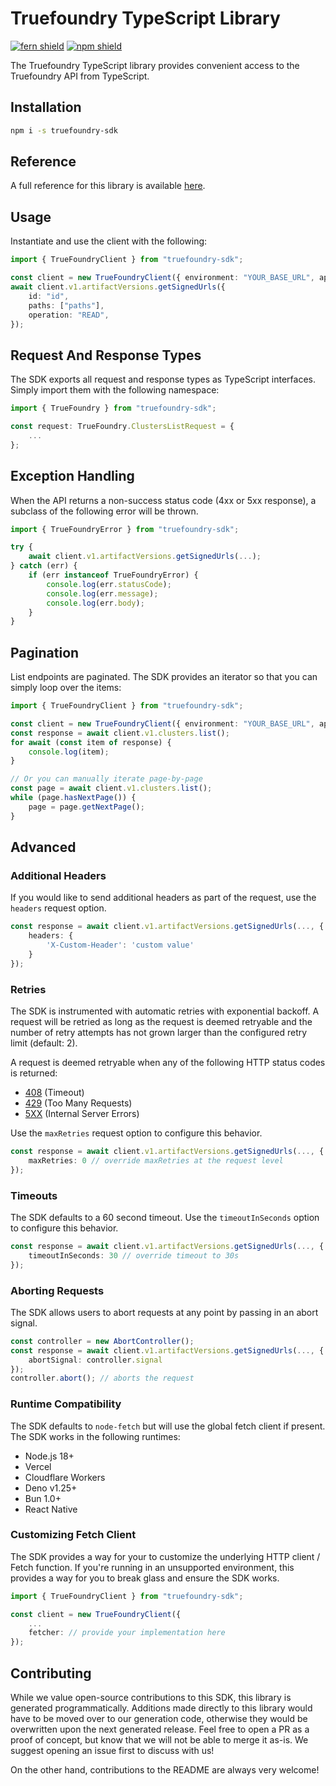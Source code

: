 # Truefoundry TypeScript Library

[![fern shield](https://img.shields.io/badge/%F0%9F%8C%BF-Built%20with%20Fern-brightgreen)](https://buildwithfern.com?utm_source=github&utm_medium=github&utm_campaign=readme&utm_source=https%3A%2F%2Fgithub.com%2Ftruefoundry%2Ftruefoundry-typescript-sdk)
[![npm shield](https://img.shields.io/npm/v/truefoundry-sdk)](https://www.npmjs.com/package/truefoundry-sdk)

The Truefoundry TypeScript library provides convenient access to the Truefoundry API from TypeScript.

## Installation

```sh
npm i -s truefoundry-sdk
```

## Reference

A full reference for this library is available [here](./reference.md).

## Usage

Instantiate and use the client with the following:

```typescript
import { TrueFoundryClient } from "truefoundry-sdk";

const client = new TrueFoundryClient({ environment: "YOUR_BASE_URL", apiKey: "YOUR_API_KEY" });
await client.v1.artifactVersions.getSignedUrls({
    id: "id",
    paths: ["paths"],
    operation: "READ",
});
```

## Request And Response Types

The SDK exports all request and response types as TypeScript interfaces. Simply import them with the
following namespace:

```typescript
import { TrueFoundry } from "truefoundry-sdk";

const request: TrueFoundry.ClustersListRequest = {
    ...
};
```

## Exception Handling

When the API returns a non-success status code (4xx or 5xx response), a subclass of the following error
will be thrown.

```typescript
import { TrueFoundryError } from "truefoundry-sdk";

try {
    await client.v1.artifactVersions.getSignedUrls(...);
} catch (err) {
    if (err instanceof TrueFoundryError) {
        console.log(err.statusCode);
        console.log(err.message);
        console.log(err.body);
    }
}
```

## Pagination

List endpoints are paginated. The SDK provides an iterator so that you can simply loop over the items:

```typescript
import { TrueFoundryClient } from "truefoundry-sdk";

const client = new TrueFoundryClient({ environment: "YOUR_BASE_URL", apiKey: "YOUR_API_KEY" });
const response = await client.v1.clusters.list();
for await (const item of response) {
    console.log(item);
}

// Or you can manually iterate page-by-page
const page = await client.v1.clusters.list();
while (page.hasNextPage()) {
    page = page.getNextPage();
}
```

## Advanced

### Additional Headers

If you would like to send additional headers as part of the request, use the `headers` request option.

```typescript
const response = await client.v1.artifactVersions.getSignedUrls(..., {
    headers: {
        'X-Custom-Header': 'custom value'
    }
});
```

### Retries

The SDK is instrumented with automatic retries with exponential backoff. A request will be retried as long
as the request is deemed retryable and the number of retry attempts has not grown larger than the configured
retry limit (default: 2).

A request is deemed retryable when any of the following HTTP status codes is returned:

- [408](https://developer.mozilla.org/en-US/docs/Web/HTTP/Status/408) (Timeout)
- [429](https://developer.mozilla.org/en-US/docs/Web/HTTP/Status/429) (Too Many Requests)
- [5XX](https://developer.mozilla.org/en-US/docs/Web/HTTP/Status/500) (Internal Server Errors)

Use the `maxRetries` request option to configure this behavior.

```typescript
const response = await client.v1.artifactVersions.getSignedUrls(..., {
    maxRetries: 0 // override maxRetries at the request level
});
```

### Timeouts

The SDK defaults to a 60 second timeout. Use the `timeoutInSeconds` option to configure this behavior.

```typescript
const response = await client.v1.artifactVersions.getSignedUrls(..., {
    timeoutInSeconds: 30 // override timeout to 30s
});
```

### Aborting Requests

The SDK allows users to abort requests at any point by passing in an abort signal.

```typescript
const controller = new AbortController();
const response = await client.v1.artifactVersions.getSignedUrls(..., {
    abortSignal: controller.signal
});
controller.abort(); // aborts the request
```

### Runtime Compatibility

The SDK defaults to `node-fetch` but will use the global fetch client if present. The SDK works in the following
runtimes:

- Node.js 18+
- Vercel
- Cloudflare Workers
- Deno v1.25+
- Bun 1.0+
- React Native

### Customizing Fetch Client

The SDK provides a way for your to customize the underlying HTTP client / Fetch function. If you're running in an
unsupported environment, this provides a way for you to break glass and ensure the SDK works.

```typescript
import { TrueFoundryClient } from "truefoundry-sdk";

const client = new TrueFoundryClient({
    ...
    fetcher: // provide your implementation here
});
```

## Contributing

While we value open-source contributions to this SDK, this library is generated programmatically.
Additions made directly to this library would have to be moved over to our generation code,
otherwise they would be overwritten upon the next generated release. Feel free to open a PR as
a proof of concept, but know that we will not be able to merge it as-is. We suggest opening
an issue first to discuss with us!

On the other hand, contributions to the README are always very welcome!
